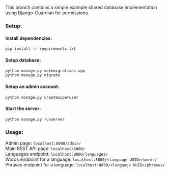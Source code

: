 This branch contains a simple example shared database implementation using Django-Guardian for permissions

### Setup:

#### Install dependencies:
```
pip install -r requirements.txt
```

#### Setup database:
```
python manage.py makemigrations app
python manage.py migrate
```

#### Setup an admin account:
```
python manage.py createsuperuser
```

#### Start the server:
```
python manage.py runserver
```

### Usage:
Admin page: ```localhost:8000/admin/```  
Main REST API page: ```localhost:8000/```  
Languages endpoint: ```localhost:8000/languages/```  
Words endpoint for a language: ```localhost:8000/<language UUID>/words/```  
Phrases endpoint for a language: ```localhost:8000/<language UUID>/phrases/``` 
